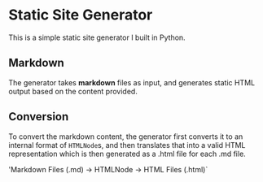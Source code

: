 # Static Site Generator

This is a simple static site generator I built in Python.

## Markdown

The generator takes **markdown** files as input, and generates static
HTML output based on the content provided.

## Conversion

To convert the markdown content, the generator first converts it to an
internal format of `HTMLNode`s, and then translates that into a valid HTML
representation which is then generated as a .html file for each .md file.

'Markdown Files (.md) -> HTMLNode -> HTML Files (.html)`
